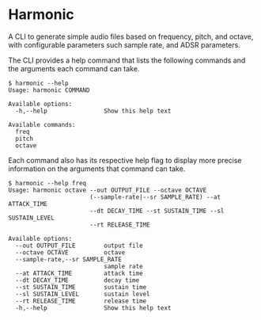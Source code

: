 # Harmonic

A CLI to generate simple audio files based on frequency, pitch, and octave,
with configurable parameters such sample rate, and ADSR parameters.

The CLI provides a help command that lists the following commands and the
arguments each command can take.

```shell
$ harmonic --help
Usage: harmonic COMMAND

Available options:
  -h,--help                Show this help text

Available commands:
  freq
  pitch
  octave
```

Each command also has its respective help flag to display more precise information
on the arguments that command can take.

```shell
$ harmonic --help freq
Usage: harmonic octave --out OUTPUT_FILE --octave OCTAVE
                       (--sample-rate|--sr SAMPLE_RATE) --at ATTACK_TIME
                       --dt DECAY_TIME --st SUSTAIN_TIME --sl SUSTAIN_LEVEL
                       --rt RELEASE_TIME

Available options:
  --out OUTPUT_FILE        output file
  --octave OCTAVE          octave
  --sample-rate,--sr SAMPLE_RATE
                           sample rate
  --at ATTACK_TIME         attack time
  --dt DECAY_TIME          decay time
  --st SUSTAIN_TIME        sustain time
  --sl SUSTAIN_LEVEL       sustain level
  --rt RELEASE_TIME        release time
  -h,--help                Show this help text
```
